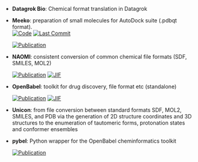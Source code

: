 



- **Datagrok Bio**: Chemical format translation in Datagrok  




- **Meeko**: preparation of small molecules for AutoDock suite (.pdbqt format).  
    [![Code](https://img.shields.io/github/stars/forlilab/Meeko?style=for-the-badge&logo=github)](https://github.com/forlilab/Meeko) 
    [![Last Commit](https://img.shields.io/github/last-commit/forlilab/Meeko?style=for-the-badge&logo=github)](https://github.com/forlilab/Meeko) 

    [![Publication](https://img.shields.io/badge/Publication-Citations:7-blue?style=for-the-badge&logo=bookstack)](https://doi.org/10.1017/qrd.2022.18) 



- **NAOMI**: consistent conversion of common chemical file formats (SDF, SMILES, MOL2)  

    [![Publication](https://img.shields.io/badge/Publication-Citations:54-blue?style=for-the-badge&logo=bookstack)](https://doi.org/10.1021/ci200324e) 
    [![JIF](https://img.shields.io/badge/Impact_Factor-5.60-purple?style=for-the-badge&logo=academia)](https://doi.org/10.1021/ci200324e)



- **OpenBabel**: toolkit for drug discovery, file format etc (standalone)  

    [![Publication](https://img.shields.io/badge/Publication-Citations:6757-blue?style=for-the-badge&logo=bookstack)](https://doi.org/10.1186/1758-2946-3-33) 
    [![JIF](https://img.shields.io/badge/Impact_Factor-7.10-purple?style=for-the-badge&logo=academia)](https://doi.org/10.1186/1758-2946-3-33)



- **Unicon**: from file conversion between standard formats SDF, MOL2, SMILES, and PDB via the generation of 2D structure coordinates and 3D structures to the enumeration of tautomeric forms, protonation states and conformer ensembles  




- **pybel**: Python wrapper for the OpenBabel cheminformatics toolkit  

    [![Publication](https://img.shields.io/badge/Publication-Citations:308-blue?style=for-the-badge&logo=bookstack)](https://doi.org/10.1186/1752-153X-2-5) 


